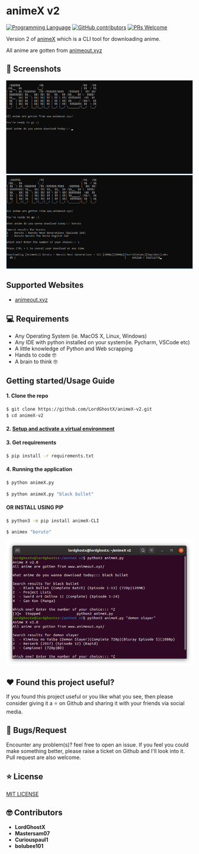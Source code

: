 # animeX v2

[![Programming Language](https://img.shields.io/badge/Language-Python-success?style=flat-square)](https://python.org)
[![GitHub contributors](https://img.shields.io/github/contributors/LordGhostX/animeX-v2?color=success&style=flat-square)](https://github.com/LordGhostX/animeX-v2/graphs/contributors)
[![PRs Welcome](https://img.shields.io/badge/PRs-welcome-success.svg?style=flat-square)](https://github.com/LordGhostX/animeX-v2/pulls)

Version 2 of [animeX](https://github.com/LordGhostX/animeX) which is a CLI tool for downloading anime.

All anime are gotten from [animeout.xyz](https://animeout.xyz)

## 📸 Screenshots

<img src="animeX/ss/1a.png" alt="Home page">
<img src="animeX/ss/2a.png" alt="Usage page">

## Supported Websites

- [animeout.xyz](https://animeout.xyz)

## 💻 Requirements

- Any Operating System (ie. MacOS X, Linux, Windows)
- Any IDE with python installed on your system(ie. Pycharm, VSCode etc)
- A little knowledge of Python and Web scrapping
- Hands to code 🤓
- A brain to think 🤓

## Getting started/Usage Guide

#### 1. Clone the repo

```sh
$ git clone https://github.com/LordGhostX/animeX-v2.git
$ cd animeX-v2
```

#### 2. [Setup and activate a virtual environment](https://programwithus.com/learn-to-code/Pip-and-virtualenv-on-Windows/)

#### 3. Get requirements

```sh
$ pip install -r requirements.txt
```

#### 4. Running the application

```sh
$ python animeX.py
```

```sh
$ python animeX.py "black bullet"
```

#### OR INSTALL USING PIP

```sh
$ python3 -m pip install animeX-CLI
```

```sh
$ animex "boruto"
```

![app screenshot](animeX/ss/home.png)

## :heart: Found this project useful?

If you found this project useful or you like what you see, then please consider giving it a :star: on Github and sharing it with your friends via social media.

## 🐛 Bugs/Request

Encounter any problem(s)? feel free to open an issue. If you feel you could make something better, please raise a ticket on Github and I'll look into it. Pull request are also welcome.

## ⭐️ License

<a href="https://github.com/LordGhostX/animeX-v2/blob/master/LICENSE">MIT LICENSE</a>

## 🤓 Contributors

- **LordGhostX**
- **Mastersam07**
- **Curiouspaul1**
- **bolubee101**
